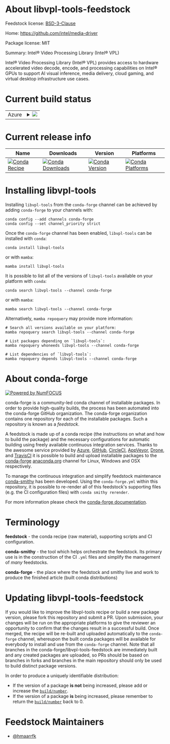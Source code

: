 About libvpl-tools-feedstock
============================

Feedstock license: [BSD-3-Clause](https://github.com/conda-forge/libvpl-tools-feedstock/blob/main/LICENSE.txt)

Home: https://github.com/intel/media-driver

Package license: MIT

Summary: Intel® Video Processing Library (Intel® VPL)

Intel® Video Processing Library (Intel® VPL) provides access to hardware
accelerated video decode, encode, and processing capabilities on Intel®
GPUs to support AI visual inference, media delivery, cloud gaming, and
virtual desktop infrastructure use cases.

Current build status
====================


<table>
    
  <tr>
    <td>Azure</td>
    <td>
      <details>
        <summary>
          <a href="https://dev.azure.com/conda-forge/feedstock-builds/_build/latest?definitionId=23841&branchName=main">
            <img src="https://dev.azure.com/conda-forge/feedstock-builds/_apis/build/status/libvpl-tools-feedstock?branchName=main">
          </a>
        </summary>
        <table>
          <thead><tr><th>Variant</th><th>Status</th></tr></thead>
          <tbody><tr>
              <td>linux_64</td>
              <td>
                <a href="https://dev.azure.com/conda-forge/feedstock-builds/_build/latest?definitionId=23841&branchName=main">
                  <img src="https://dev.azure.com/conda-forge/feedstock-builds/_apis/build/status/libvpl-tools-feedstock?branchName=main&jobName=linux&configuration=linux%20linux_64_" alt="variant">
                </a>
              </td>
            </tr>
          </tbody>
        </table>
      </details>
    </td>
  </tr>
</table>

Current release info
====================

| Name | Downloads | Version | Platforms |
| --- | --- | --- | --- |
| [![Conda Recipe](https://img.shields.io/badge/recipe-libvpl--tools-green.svg)](https://anaconda.org/conda-forge/libvpl-tools) | [![Conda Downloads](https://img.shields.io/conda/dn/conda-forge/libvpl-tools.svg)](https://anaconda.org/conda-forge/libvpl-tools) | [![Conda Version](https://img.shields.io/conda/vn/conda-forge/libvpl-tools.svg)](https://anaconda.org/conda-forge/libvpl-tools) | [![Conda Platforms](https://img.shields.io/conda/pn/conda-forge/libvpl-tools.svg)](https://anaconda.org/conda-forge/libvpl-tools) |

Installing libvpl-tools
=======================

Installing `libvpl-tools` from the `conda-forge` channel can be achieved by adding `conda-forge` to your channels with:

```
conda config --add channels conda-forge
conda config --set channel_priority strict
```

Once the `conda-forge` channel has been enabled, `libvpl-tools` can be installed with `conda`:

```
conda install libvpl-tools
```

or with `mamba`:

```
mamba install libvpl-tools
```

It is possible to list all of the versions of `libvpl-tools` available on your platform with `conda`:

```
conda search libvpl-tools --channel conda-forge
```

or with `mamba`:

```
mamba search libvpl-tools --channel conda-forge
```

Alternatively, `mamba repoquery` may provide more information:

```
# Search all versions available on your platform:
mamba repoquery search libvpl-tools --channel conda-forge

# List packages depending on `libvpl-tools`:
mamba repoquery whoneeds libvpl-tools --channel conda-forge

# List dependencies of `libvpl-tools`:
mamba repoquery depends libvpl-tools --channel conda-forge
```


About conda-forge
=================

[![Powered by
NumFOCUS](https://img.shields.io/badge/powered%20by-NumFOCUS-orange.svg?style=flat&colorA=E1523D&colorB=007D8A)](https://numfocus.org)

conda-forge is a community-led conda channel of installable packages.
In order to provide high-quality builds, the process has been automated into the
conda-forge GitHub organization. The conda-forge organization contains one repository
for each of the installable packages. Such a repository is known as a *feedstock*.

A feedstock is made up of a conda recipe (the instructions on what and how to build
the package) and the necessary configurations for automatic building using freely
available continuous integration services. Thanks to the awesome service provided by
[Azure](https://azure.microsoft.com/en-us/services/devops/), [GitHub](https://github.com/),
[CircleCI](https://circleci.com/), [AppVeyor](https://www.appveyor.com/),
[Drone](https://cloud.drone.io/welcome), and [TravisCI](https://travis-ci.com/)
it is possible to build and upload installable packages to the
[conda-forge](https://anaconda.org/conda-forge) [anaconda.org](https://anaconda.org/)
channel for Linux, Windows and OSX respectively.

To manage the continuous integration and simplify feedstock maintenance
[conda-smithy](https://github.com/conda-forge/conda-smithy) has been developed.
Using the ``conda-forge.yml`` within this repository, it is possible to re-render all of
this feedstock's supporting files (e.g. the CI configuration files) with ``conda smithy rerender``.

For more information please check the [conda-forge documentation](https://conda-forge.org/docs/).

Terminology
===========

**feedstock** - the conda recipe (raw material), supporting scripts and CI configuration.

**conda-smithy** - the tool which helps orchestrate the feedstock.
                   Its primary use is in the construction of the CI ``.yml`` files
                   and simplify the management of *many* feedstocks.

**conda-forge** - the place where the feedstock and smithy live and work to
                  produce the finished article (built conda distributions)


Updating libvpl-tools-feedstock
===============================

If you would like to improve the libvpl-tools recipe or build a new
package version, please fork this repository and submit a PR. Upon submission,
your changes will be run on the appropriate platforms to give the reviewer an
opportunity to confirm that the changes result in a successful build. Once
merged, the recipe will be re-built and uploaded automatically to the
`conda-forge` channel, whereupon the built conda packages will be available for
everybody to install and use from the `conda-forge` channel.
Note that all branches in the conda-forge/libvpl-tools-feedstock are
immediately built and any created packages are uploaded, so PRs should be based
on branches in forks and branches in the main repository should only be used to
build distinct package versions.

In order to produce a uniquely identifiable distribution:
 * If the version of a package **is not** being increased, please add or increase
   the [``build/number``](https://docs.conda.io/projects/conda-build/en/latest/resources/define-metadata.html#build-number-and-string).
 * If the version of a package **is** being increased, please remember to return
   the [``build/number``](https://docs.conda.io/projects/conda-build/en/latest/resources/define-metadata.html#build-number-and-string)
   back to 0.

Feedstock Maintainers
=====================

* [@hmaarrfk](https://github.com/hmaarrfk/)

